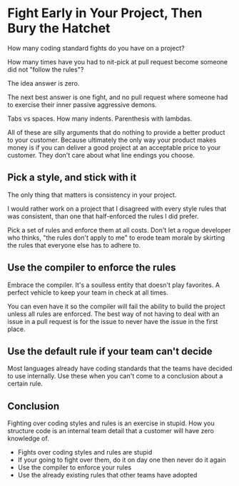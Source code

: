 # Fight Early in Your Project, Then Bury the Hatchet

How many coding standard fights do you have on a project?

How many times have you had to nit-pick at pull request become someone did not "follow the rules"?

The idea answer is zero.

The next best answer is one fight, and no pull request where someone had to exercise their inner passive aggressive demons.

Tabs vs spaces.
How many indents.
Parenthesis with lambdas.

All of these are silly arguments that do nothing to provide a better product to your customer. Because ultimately the only way your product makes money is if you can deliver a good project at an acceptable price to your customer. They don't care about what line endings you choose.

## Pick a style, and stick with it

The only thing that matters is consistency in your project.

I would rather work on a project that I disagreed with every style rules that was consistent, than one that half-enforced the rules I did prefer.

Pick a set of rules and enforce them at all costs. Don't let a rogue developer who thinks, "the rules don't apply to me" to erode team morale by skirting the rules that everyone else has to adhere to.

## Use the compiler to enforce the rules

Embrace the compiler. It's a soulless entity that doesn't play favorites. A perfect vehicle to keep your team in check at all times.

You can even have it so the compiler will fail the ability to build the project unless all rules are enforced. The best way of not having to deal with an issue in a pull request is for the issue to never have the issue in the first place.

## Use the default rule if your team can't decide

Most languages already have coding standards that the teams have decided to use internally. Use these when you can't come to a conclusion about a certain rule.


## Conclusion

Fighting over coding styles and rules is an exercise in stupid. How you structure code is an internal team detail that a customer will have zero knowledge of.

* Fights over coding styles and rules are stupid
* If your going to fight over them, do it on day one then never do it again
* Use the compiler to enforce your rules
* Use the already existing rules that other teams have adopted

